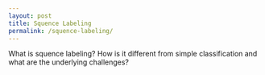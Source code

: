 ```yaml
---
layout: post
title: Squence Labeling
permalink: /squence-labeling/
---
```


What is squence labeling? How is it different from simple classification and what are the underlying challenges?
